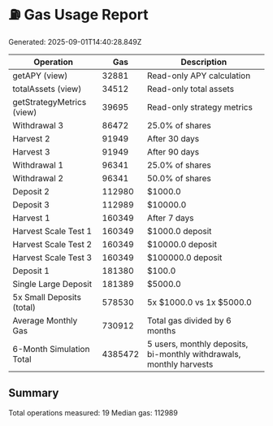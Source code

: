 # ⛽ Gas Usage Report

Generated: 2025-09-01T14:40:28.849Z

| Operation | Gas | Description |
|-----------|-----|-------------|
| getAPY (view) | 32881 | Read-only APY calculation |
| totalAssets (view) | 34512 | Read-only total assets |
| getStrategyMetrics (view) | 39695 | Read-only strategy metrics |
| Withdrawal 3 | 86472 | 25.0% of shares |
| Harvest 2 | 91949 | After 30 days |
| Harvest 3 | 91949 | After 90 days |
| Withdrawal 1 | 96341 | 25.0% of shares |
| Withdrawal 2 | 96341 | 50.0% of shares |
| Deposit 2 | 112980 | $1000.0 |
| Deposit 3 | 112989 | $10000.0 |
| Harvest 1 | 160349 | After 7 days |
| Harvest Scale Test 1 | 160349 | $1000.0 deposit |
| Harvest Scale Test 2 | 160349 | $10000.0 deposit |
| Harvest Scale Test 3 | 160349 | $100000.0 deposit |
| Deposit 1 | 181380 | $100.0 |
| Single Large Deposit | 181389 | $5000.0 |
| 5x Small Deposits (total) | 578530 | 5x $1000.0 vs 1x $5000.0 |
| Average Monthly Gas | 730912 | Total gas divided by 6 months |
| 6-Month Simulation Total | 4385472 | 5 users, monthly deposits, bi-monthly withdrawals, monthly harvests |

## Summary

Total operations measured: 19
Median gas: 112989
